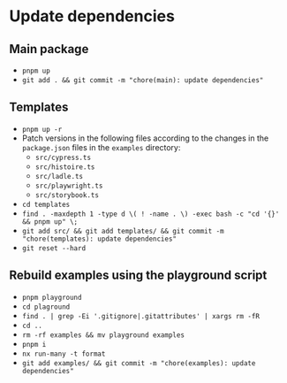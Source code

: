 # Update dependencies

## Main package

- `pnpm up`
- `git add . && git commit -m "chore(main): update dependencies"`

## Templates

- `pnpm up -r`
- Patch versions in the following files according to the changes
  in the `package.json` files in the `examples` directory:
  - `src/cypress.ts`
  - `src/histoire.ts`
  - `src/ladle.ts`
  - `src/playwright.ts`
  - `src/storybook.ts`
- `cd templates`
- `find . -maxdepth 1 -type d \( ! -name . \) -exec bash -c "cd '{}' && pnpm up" \;`
- `git add src/ && git add templates/ && git commit -m "chore(templates): update dependencies"`
- `git reset --hard`

## Rebuild examples using the playground script

- `pnpm playground`
- `cd plaground`
- `find . | grep -Ei '.gitignore|.gitattributes' | xargs rm -fR`
- `cd ..`
- `rm -rf examples && mv playground examples`
- `pnpm i`
- `nx run-many -t format`
- `git add examples/ && git commit -m "chore(examples): update dependencies"`
